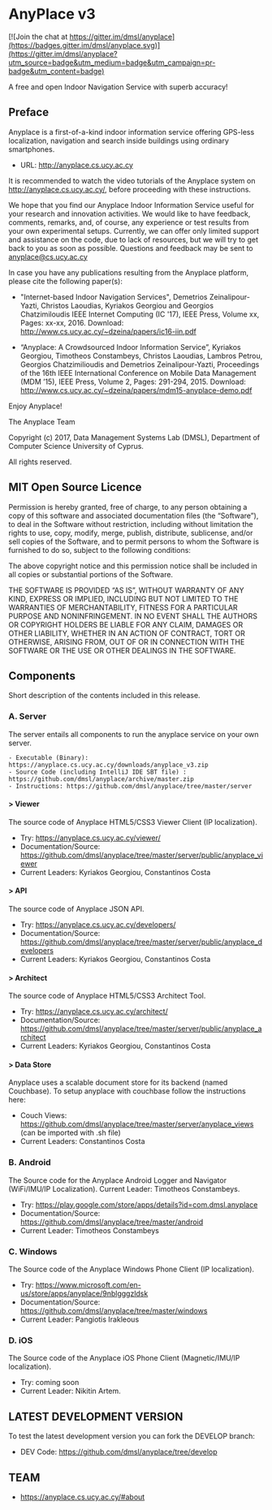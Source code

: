 # AnyPlace v3 

[![Join the chat at https://gitter.im/dmsl/anyplace](https://badges.gitter.im/dmsl/anyplace.svg)](https://gitter.im/dmsl/anyplace?utm_source=badge&utm_medium=badge&utm_campaign=pr-badge&utm_content=badge)

A free and open Indoor Navigation Service with superb accuracy!

## Preface 
Anyplace is a first-of-a-kind indoor information service offering GPS-less
localization, navigation and search inside buildings using ordinary smartphones. 
	 
- URL: http://anyplace.cs.ucy.ac.cy

It is recommended to watch the video tutorials of the Anyplace system on http://anyplace.cs.ucy.ac.cy/, before proceeding with these instructions.

We hope that you find our Anyplace Indoor Information Service useful for your research and innovation activities.  We would like to have feedback, comments, remarks, and, of course, any experience or test results from your own experimental setups. Currently, we can offer only limited support and assistance on the code, due to lack of resources, but we will try to get back to you as soon as possible. Questions and feedback may be sent to anyplace@cs.ucy.ac.cy

In case you have any publications resulting from the Anyplace platform, please cite the following paper(s):

- "Internet-based Indoor Navigation Services", Demetrios Zeinalipour-Yazti, Christos Laoudias, Kyriakos Georgiou and Georgios Chatzimiloudis IEEE Internet Computing (IC '17), IEEE Press, Volume xx, Pages: xx-xx, 2016. Download: http://www.cs.ucy.ac.cy/~dzeina/papers/ic16-iin.pdf

- “Anyplace: A Crowdsourced Indoor Information Service”, Kyriakos Georgiou, Timotheos Constambeys, Christos Laoudias, Lambros Petrou, Georgios Chatzimilioudis and Demetrios Zeinalipour-Yazti, Proceedings of the 16th IEEE International Conference on Mobile Data Management (MDM ’15), IEEE Press, Volume 2, Pages: 291-294, 2015. Download: http://www.cs.ucy.ac.cy/~dzeina/papers/mdm15-anyplace-demo.pdf

Enjoy Anyplace!

The Anyplace Team 
	 
Copyright (c) 2017, Data Management Systems Lab (DMSL), Department of Computer Science
University of Cyprus.

All rights reserved.

## MIT Open Source Licence

Permission is hereby granted, free of charge, to any person obtaining a copy of
this software and associated documentation files (the “Software”), to deal in the
Software without restriction, including without limitation the rights to use, copy,
modify, merge, publish, distribute, sublicense, and/or sell copies of the Software,
and to permit persons to whom the Software is furnished to do so, subject to the
following conditions:
	 
The above copyright notice and this permission notice shall be included in all
copies or substantial portions of the Software.
	 
THE SOFTWARE IS PROVIDED “AS IS”, WITHOUT WARRANTY OF ANY KIND, EXPRESS
OR IMPLIED, INCLUDING BUT NOT LIMITED TO THE WARRANTIES OF MERCHANTABILITY,
FITNESS FOR A PARTICULAR PURPOSE AND NONINFRINGEMENT. IN NO EVENT SHALL THE
AUTHORS OR COPYRIGHT HOLDERS BE LIABLE FOR ANY CLAIM, DAMAGES OR OTHER
LIABILITY, WHETHER IN AN ACTION OF CONTRACT, TORT OR OTHERWISE, ARISING
FROM, OUT OF OR IN CONNECTION WITH THE SOFTWARE OR THE USE OR OTHER
DEALINGS IN THE SOFTWARE.
	
## Components 

Short description of the contents included in this release.

### A. Server

The server entails all components to run the anyplace service on your own server. 

	- Executable (Binary): https://anyplace.cs.ucy.ac.cy/downloads/anyplace_v3.zip 
	- Source Code (including IntelliJ IDE SBT file) : https://github.com/dmsl/anyplace/archive/master.zip
	- Instructions: https://github.com/dmsl/anyplace/tree/master/server

#### > Viewer
The source code of Anyplace HTML5/CSS3 Viewer Client (IP localization). 
- Try: https://anyplace.cs.ucy.ac.cy/viewer/
- Documentation/Source: https://github.com/dmsl/anyplace/tree/master/server/public/anyplace_viewer
- Current Leaders: Kyriakos Georgiou, Constantinos Costa 

#### > API
The source code of Anyplace JSON API.  
- Try: https://anyplace.cs.ucy.ac.cy/developers/
- Documentation/Source: https://github.com/dmsl/anyplace/tree/master/server/public/anyplace_developers
- Current Leaders: Kyriakos Georgiou, Constantinos Costa 

#### > Architect
The source code of Anyplace HTML5/CSS3 Architect Tool. 
- Try: https://anyplace.cs.ucy.ac.cy/architect/
- Documentation/Source: https://github.com/dmsl/anyplace/tree/master/server/public/anyplace_architect
- Current Leaders: Kyriakos Georgiou, Constantinos Costa 

#### > Data Store
Anyplace uses a scalable document store for its backend (named Couchbase). To setup anyplace with couchbase follow the instructions here:
- Couch Views: https://github.com/dmsl/anyplace/tree/master/server/anyplace_views (can be imported with .sh file)
- Current Leaders: Constantinos Costa

### B. Android
The Source code for the Anyplace Android Logger and Navigator (WiFi/IMU/IP Localization). Current Leader: Timotheos Constambeys. 
- Try: https://play.google.com/store/apps/details?id=com.dmsl.anyplace
- Documentation/Source: https://github.com/dmsl/anyplace/tree/master/android
- Current Leader: Timotheos Constambeys

### C. Windows
The Source code of the Anyplace Windows Phone Client (IP localization). 
- Try: https://www.microsoft.com/en-us/store/apps/anyplace/9nblgggzldsk
- Documentation/Source: https://github.com/dmsl/anyplace/tree/master/windows
- Current Leader: Pangiotis Irakleous

### D. iOS
The Source code of the Anyplace iOS Phone Client (Magnetic/IMU/IP localization). 
- Try: coming soon
- Current Leader: Nikitin Artem.

## LATEST DEVELOPMENT VERSION
To test the latest development version you can fork the DEVELOP branch: 
- DEV Code: https://github.com/dmsl/anyplace/tree/develop

## TEAM
- https://anyplace.cs.ucy.ac.cy/#about

